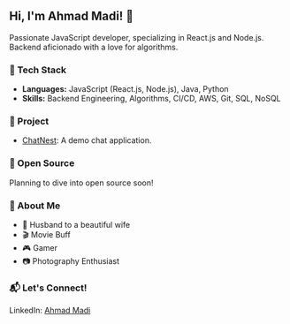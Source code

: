 ## Hi, I'm Ahmad Madi! 👋

Passionate JavaScript developer, specializing in React.js and Node.js. Backend aficionado with a love for algorithms.

### 💼 Tech Stack
- **Languages:** JavaScript (React.js, Node.js), Java, Python
- **Skills:** Backend Engineering, Algorithms, CI/CD, AWS, Git, SQL, NoSQL

### 🚀 Project
- [ChatNest](https://github.com/AhmadMadi/ChatNest): A demo chat application.

### 🌱 Open Source
Planning to dive into open source soon!

### 🌈 About Me
- 🤵 Husband to a beautiful wife
- 🎬 Movie Buff
- 🎮 Gamer
- 📷 Photography Enthusiast

### 📬 Let's Connect!
LinkedIn: [Ahmad Madi](https://www.linkedin.com/in/ahmad-s-madi/)
